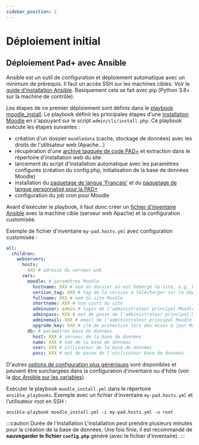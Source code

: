 ```yaml
---
sidebar_position: 2
---
```

# Déploiement initial


## Déploiement Pad+ avec Ansible

Ansible est un outil de configuration et déploiement automatique avec un minimum de prérequis. Il faut un accès SSH sur les machines cibles. Voir le [guide d'installation Ansible](https://docs.ansible.com/ansible/latest/installation_guide/index.html). Basiquement cela se fait avec pip (Python 3.8+ sur la machine de contrôle).

Les étapes de ce premier déploiement sont définis dans le [playbook moodle_install](https://github.com/e-PSHAD/pad-infra/blob/main/ansible-playbooks/moodle_install.yml). Le playbook définit les principales étapes d'une [installation Moodle](https://docs.moodle.org/311/en/Installing_Moodle) en s'appuyant sur le script `admin/cli/install.php`. Ce playbook exécute les étapes suivantes :

- création d'un dossier `moodledata` (cache, stockage de données) avec les droits de l'utilisateur web (Apache...)
- récupération d'une [archive tagguée de code PAD+](https://github.com/e-PSHAD/PAD) et extraction dans le répertoire d'installation web du site
- lancement du script d'installation automatique avec les paramètres configurés (création du config.php, initialisation de la base de données Moodle)
- installation du [paquetage de langue 'Français'](https://download.moodle.org/langpack/3.11/) et du [paquetage de langue personnalisé pour la PAD+](https://github.com/e-PSHAD/pad-infra/raw/main/lang/)
- configuration du job cron pour Moodle

Avant d'exécuter le playbook, il faut donc créer un [fichier d'inventaire Ansible](https://docs.ansible.com/ansible/latest/user_guide/intro_inventory.html#intro-inventory) avec la machine cible (serveur web Apache) et la configuration customisée.

Exemple de fichier d'inventaire `my-pad.hosts.yml` avec configuration customisée :

```yaml
all:
  children:
    webservers:
      hosts:
        XXX # adresse du serveur web
      vars:
        moodle: # paramètres Moodle
          hostname: XXX # nom du dossier où est hébergé le site, e.g. https://www.<hostname>
          version_tag: XXX # tag de la version à télécharger sur le dépôt git https://github.com/e-PSHAD/PAD
          fullname: XXX # nom du site Moodle
          shortname: XXX # nom court du site
          adminuser: admin # login de l'administrateur principal Moodle
          adminpass: XXX # mot de passe de l'administrateur principal Moodle
          adminemail: XXX # email de l'administrateur principal Moodle
          upgrade_key: XXX # clé de protection lors des mises à jour Moodle https://docs.moodle.org/311/en/Upgrade_key
        db: # paramètres base de données
          host: XXX # serveur de la base de données
          name: XXX # nom de la base de données
          user: XXX # utilisateur de la base de données
          pass: XXX # mot de passe de l'utilisateur base de données
```

D'autres [options de configuration plus génériques](https://github.com/e-PSHAD/pad-infra/blob/main/ansible-playbooks/group_vars/all.yml) sont disponibles et peuvent être surchargées dans la configuration d'inventaire ou d'hôte (voir la [doc Ansible sur les variables](https://docs.ansible.com/ansible/latest/user_guide/intro_inventory.html#adding-variables-to-inventory)).

Exécuter le playbook `moodle_install.yml` dans le répertoire `ansible_playbooks`. Exemple avec un fichier d'inventaire `my-pad.hosts.yml` et l'utilisateur root en SSH :

```
ansible-playbook moodle_install.yml -i my-pad.hosts.yml -u root
```

:::caution Durée de l'installation
L'installation peut prendre plusieurs minutes pour la création de la base de données. Une fois finie, il est recommandé de **sauvegarder le fichier `config.php`** généré (avec le fichier d'inventaire).
:::
